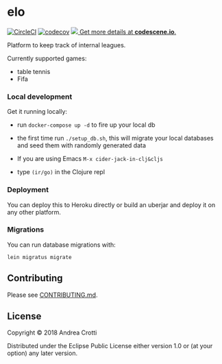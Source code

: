 # elo

[![CircleCI](https://circleci.com/gh/AndreaCrotti/elo/tree/master.svg?style=svg)](https://circleci.com/gh/AndreaCrotti/elo/tree/master)
[![codecov](https://codecov.io/gh/AndreaCrotti/elo/branch/master/graph/badge.svg)](https://codecov.io/gh/AndreaCrotti/elo)
[![](https://codescene.io/projects/4745/status.svg) Get more details at **codescene.io**.](https://codescene.io/projects/4745/jobs/latest-successful/results)

Platform to keep track of internal leagues.

Currently supported games:
- table tennis
- Fifa

### Local development

Get it running locally:

- run `docker-compose up -d` to fire up your local db
- the first time run `./setup_db.sh`, this will migrate your local
  databases and seed them with randomly generated data

- If you are using Emacs `M-x cider-jack-in-clj&cljs`
- type `(ir/go)` in the Clojure repl

### Deployment

You can deploy this to Heroku directly or build an uberjar and deploy it on any other platform.

### Migrations

You can run database migrations with:

    lein migratus migrate

## Contributing

Please see [CONTRIBUTING.md][1].

[1]: https://github.com/AndreaCrotti/elo/blob/master/CONTRIBUTING.md

## License

Copyright © 2018 Andrea Crotti

Distributed under the Eclipse Public License either version 1.0 or (at
your option) any later version.
